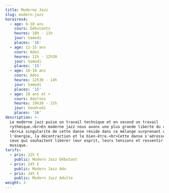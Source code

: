 ```yaml
---
title: Moderne Jazz
slug: modern-jazz
horaires4:
  - age: 8-10 ans
    cours: Débutants
    heures: 10h - 11h
    jour: Samedi
    places: '16'
  - age: 12-15 ans
    cours: Ados
    heures: 11h - 12h30
    jour: Samedi
    places: '15'
  - age: 16-18 ans
    cours: Ados
    heures: 12h30 - 14h
    jour: Samedi
    places: '15'
  - age: 18 ans et +
    cours: Adultes
    heures: 19h30 - 21h
    jour: Vendredi
    places: '16'
description: >-
  Le moderne jazz puise un travail technique et en second un travail
  rythmique.<br>En moderne jazz nous avons une plus grande liberté du corps.
  <br>La singularité de cette danse réside dans ce mélange surprenant entre
  l'énergie, la décontraction et le bien-être.<br>Cette danse s'adresse a tout
  ceux qui souhaitent libérer leur esprit, leurs tensions et ressentir la
  musique.
tarifs:
  - prix: 225 €
    public: Modern Jazz Débutant
  - prix: 245 €
    public: Modern Jazz Ado
  - prix: 245 €
    public: Modern Jazz Adulte
weight: 3
---
```


